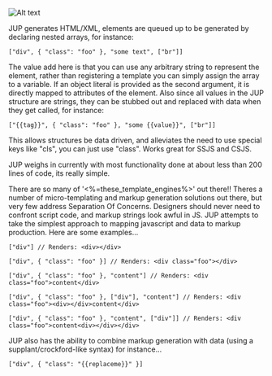 
![Alt text](http://29.media.tumblr.com/tumblr_l2xo55ndbA1qbo0zio1_r1_400.png)


JUP generates HTML/XML, elements are queued up to be generated by declaring nested arrays, for instance: 

    ["div", { "class": "foo" }, "some text", ["br"]]

The value add here is that you can use any arbitrary string to represent the element, rather than registering a template you can simply assign the array to a variable. If an object literal is provided as the second argument, it is directly mapped to attributes of the element. Also since all values in the JUP structure are strings, they can be stubbed out and replaced with data when they get called, for instance: 

    ["{{tag}}", { "class": "foo" }, "some {{value}}", ["br"]]

This allows structures be data driven, and alleviates the need to use special keys like "cls", you can just use "class". Works great for SSJS and CSJS.

JUP weighs in currently with most functionality done at about less than 200 lines of code, its really simple.

There are so many of '<%=these_template_engines%>' out there!! Theres a number of micro-templating and markup generation solutions out there, but very few address Separation Of Concerns. Designers should never need to confront script code, and markup strings look awful in JS. JUP attempts to take the simplest approach to mapping javascript and data to markup production. Here are some examples...

    ["div"] // Renders: <div></div>

    ["div", { "class": "foo" }] // Renders: <div class="foo"></div>

    ["div", { "class": "foo" }, "content"] // Renders: <div class="foo">content</div>

    ["div", { "class": "foo" }, ["div"], "content"] // Renders: <div class="foo"><div></div>content</div>

    ["div", { "class": "foo" }, "content", ["div"]] // Renders: <div class="foo">content<div></div></div>

JUP also has the ability to combine markup generation with data (using a supplant/crockford-like syntax) for instance...

    ["div", { "class": "{{replaceme}}" }]
